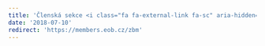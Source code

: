 ```yaml
---
title: 'Členská sekce <i class="fa fa-external-link fa-sc" aria-hidden="true"></i>'
date: '2018-07-10'
redirect: 'https://members.eob.cz/zbm'
---
```



